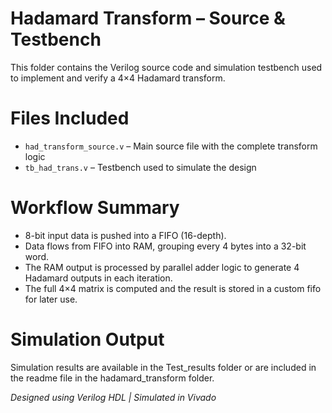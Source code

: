 # Hadamard Transform – Source & Testbench

This folder contains the Verilog source code and simulation testbench used to implement and verify a 4×4 Hadamard transform.

# Files Included
- `had_transform_source.v` – Main source file with the complete transform logic
- `tb_had_trans.v` – Testbench used to simulate the design

# Workflow Summary
- 8-bit input data is pushed into a FIFO (16-depth).
- Data flows from FIFO into RAM, grouping every 4 bytes into a 32-bit word.
- The RAM output is processed by parallel adder logic to generate 4 Hadamard outputs in each iteration.
- The full 4×4 matrix is computed and the result is stored in a custom fifo for later use.
  

# Simulation Output
Simulation results are available in the Test_results folder or are included in the readme file in the hadamard_transform folder.


*Designed using Verilog HDL | Simulated in Vivado*


    
   
